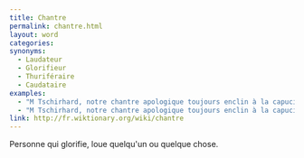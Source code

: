 ```yaml
---
title: Chantre
permalink: chantre.html
layout: word
categories:
synonyms:
  - Laudateur
  - Glorifieur
  - Thuriféraire
  - Caudataire
examples:
  - "M Tschirhard, notre chantre apologique toujours enclin à la capucinade rhétorique !"
  - "M Tschirhard, notre chantre apologique toujours enclin à la capucinade alambiquée !"
link: http://fr.wiktionary.org/wiki/chantre
---
```


Personne qui glorifie, loue quelqu'un ou quelque chose.

